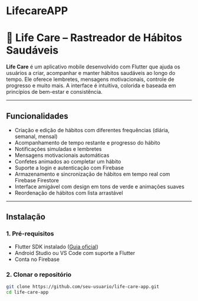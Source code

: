 # LifecareAPP
# 🌱 Life Care – Rastreador de Hábitos Saudáveis

**Life Care** é um aplicativo mobile desenvolvido com Flutter que ajuda os usuários a criar, acompanhar e manter hábitos saudáveis ao longo do tempo. Ele oferece lembretes, mensagens motivacionais, controle de progresso e muito mais. A interface é intuitiva, colorida e baseada em princípios de bem-estar e consistência.

---

##  Funcionalidades

-  Criação e edição de hábitos com diferentes frequências (diária, semanal, mensal)
-  Acompanhamento de tempo restante e progresso do hábito
-  Notificações simuladas e lembretes
-  Mensagens motivacionais automáticas
-  Confetes animados ao completar um hábito
-  Suporte a login e autenticação com Firebase
-  Armazenamento e sincronização de hábitos em tempo real com Firebase Firestore
-  Interface amigável com design em tons de verde e animações suaves
-  Reordenação de hábitos com lista arrastável

---

##  Instalação

### 1. Pré-requisitos

- Flutter SDK instalado ([Guia oficial](https://docs.flutter.dev/get-started/install))
- Android Studio ou VS Code com suporte a Flutter
- Conta no Firebase

### 2. Clonar o repositório

```bash
git clone https://github.com/seu-usuario/life-care-app.git
cd life-care-app
